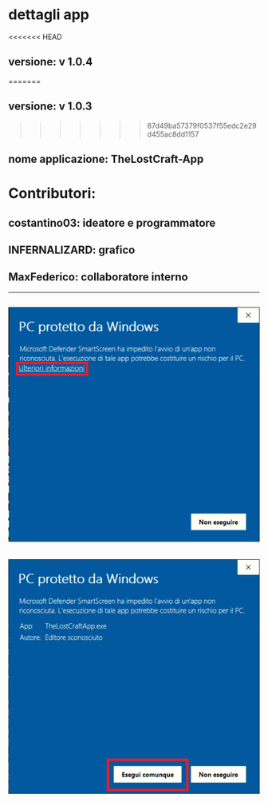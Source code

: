 # dettagli app
<<<<<<< HEAD
## versione: v 1.0.4
=======
## versione: v 1.0.3
>>>>>>> 87d49ba57379f0537f55edc2e29d455ac8dd1157
## nome applicazione: TheLostCraft-App
# Contributori:
## costantino03: ideatore e programmatore
## INFERNALIZARD: grafico
## MaxFederico: collaboratore interno
----------------------------------------------------------------
![parte1](img/parte1.png)
----------------------------------------------------------------
![parte2](img/parte2.png)
----------------------------------------------------------------
